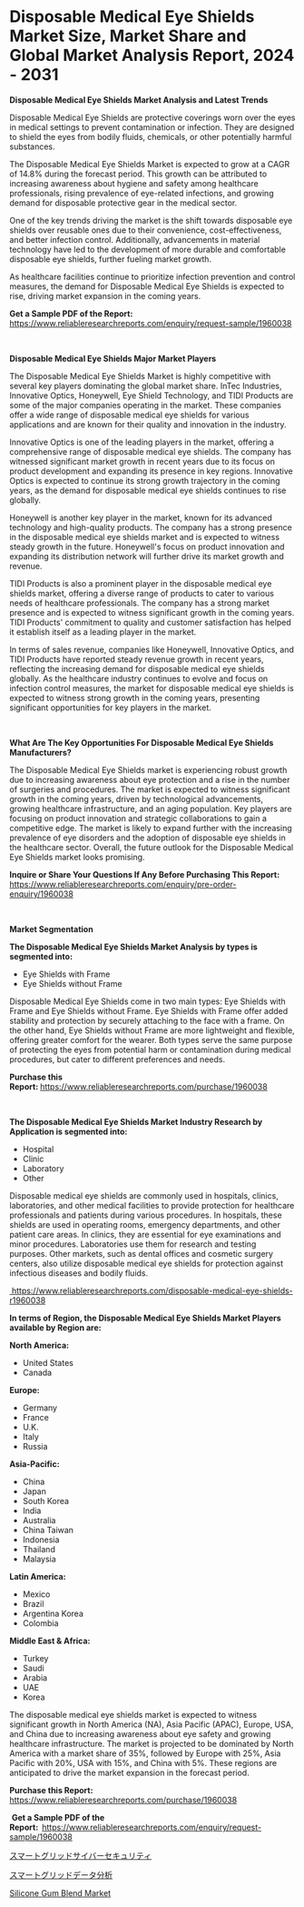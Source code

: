 <p><h1>Disposable Medical Eye Shields Market Size, Market Share and Global Market Analysis Report, 2024 - 2031</h1></p><p><strong>Disposable Medical Eye Shields Market Analysis and Latest Trends</strong></p>
<p><p>Disposable Medical Eye Shields are protective coverings worn over the eyes in medical settings to prevent contamination or infection. They are designed to shield the eyes from bodily fluids, chemicals, or other potentially harmful substances.</p><p>The Disposable Medical Eye Shields Market is expected to grow at a CAGR of 14.8% during the forecast period. This growth can be attributed to increasing awareness about hygiene and safety among healthcare professionals, rising prevalence of eye-related infections, and growing demand for disposable protective gear in the medical sector.</p><p>One of the key trends driving the market is the shift towards disposable eye shields over reusable ones due to their convenience, cost-effectiveness, and better infection control. Additionally, advancements in material technology have led to the development of more durable and comfortable disposable eye shields, further fueling market growth.</p><p>As healthcare facilities continue to prioritize infection prevention and control measures, the demand for Disposable Medical Eye Shields is expected to rise, driving market expansion in the coming years.</p></p>
<p><strong>Get a Sample PDF of the Report:&nbsp;</strong> <a href="https://www.reliableresearchreports.com/enquiry/request-sample/1960038">https://www.reliableresearchreports.com/enquiry/request-sample/1960038</a></p>
<p>&nbsp;</p>
<p><strong>Disposable Medical Eye Shields Major Market Players</strong></p>
<p><p>The Disposable Medical Eye Shields Market is highly competitive with several key players dominating the global market share. InTec Industries, Innovative Optics, Honeywell, Eye Shield Technology, and TIDI Products are some of the major companies operating in the market. These companies offer a wide range of disposable medical eye shields for various applications and are known for their quality and innovation in the industry.</p><p>Innovative Optics is one of the leading players in the market, offering a comprehensive range of disposable medical eye shields. The company has witnessed significant market growth in recent years due to its focus on product development and expanding its presence in key regions. Innovative Optics is expected to continue its strong growth trajectory in the coming years, as the demand for disposable medical eye shields continues to rise globally.</p><p>Honeywell is another key player in the market, known for its advanced technology and high-quality products. The company has a strong presence in the disposable medical eye shields market and is expected to witness steady growth in the future. Honeywell's focus on product innovation and expanding its distribution network will further drive its market growth and revenue.</p><p>TIDI Products is also a prominent player in the disposable medical eye shields market, offering a diverse range of products to cater to various needs of healthcare professionals. The company has a strong market presence and is expected to witness significant growth in the coming years. TIDI Products' commitment to quality and customer satisfaction has helped it establish itself as a leading player in the market.</p><p>In terms of sales revenue, companies like Honeywell, Innovative Optics, and TIDI Products have reported steady revenue growth in recent years, reflecting the increasing demand for disposable medical eye shields globally. As the healthcare industry continues to evolve and focus on infection control measures, the market for disposable medical eye shields is expected to witness strong growth in the coming years, presenting significant opportunities for key players in the market.</p></p>
<p>&nbsp;</p>
<p><strong>What Are The Key Opportunities For Disposable Medical Eye Shields Manufacturers?</strong></p>
<p><p>The Disposable Medical Eye Shields market is experiencing robust growth due to increasing awareness about eye protection and a rise in the number of surgeries and procedures. The market is expected to witness significant growth in the coming years, driven by technological advancements, growing healthcare infrastructure, and an aging population. Key players are focusing on product innovation and strategic collaborations to gain a competitive edge. The market is likely to expand further with the increasing prevalence of eye disorders and the adoption of disposable eye shields in the healthcare sector. Overall, the future outlook for the Disposable Medical Eye Shields market looks promising.</p></p>
<p><strong>Inquire or Share Your Questions If Any Before Purchasing This Report:</strong> <a href="https://www.reliableresearchreports.com/enquiry/pre-order-enquiry/1960038">https://www.reliableresearchreports.com/enquiry/pre-order-enquiry/1960038</a></p>
<p>&nbsp;</p>
<p><strong>Market Segmentation</strong></p>
<p><strong>The Disposable Medical Eye Shields Market Analysis by types is segmented into:</strong></p>
<p><ul><li>Eye Shields with Frame</li><li>Eye Shields without Frame</li></ul></p>
<p><p>Disposable Medical Eye Shields come in two main types: Eye Shields with Frame and Eye Shields without Frame. Eye Shields with Frame offer added stability and protection by securely attaching to the face with a frame. On the other hand, Eye Shields without Frame are more lightweight and flexible, offering greater comfort for the wearer. Both types serve the same purpose of protecting the eyes from potential harm or contamination during medical procedures, but cater to different preferences and needs.</p></p>
<p><strong>Purchase this Report:&nbsp;</strong><a href="https://www.reliableresearchreports.com/purchase/1960038">https://www.reliableresearchreports.com/purchase/1960038</a></p>
<p>&nbsp;</p>
<p><strong>The Disposable Medical Eye Shields Market Industry Research by Application is segmented into:</strong></p>
<p><ul><li>Hospital</li><li>Clinic</li><li>Laboratory</li><li>Other</li></ul></p>
<p><p>Disposable medical eye shields are commonly used in hospitals, clinics, laboratories, and other medical facilities to provide protection for healthcare professionals and patients during various procedures. In hospitals, these shields are used in operating rooms, emergency departments, and other patient care areas. In clinics, they are essential for eye examinations and minor procedures. Laboratories use them for research and testing purposes. Other markets, such as dental offices and cosmetic surgery centers, also utilize disposable medical eye shields for protection against infectious diseases and bodily fluids.</p></p>
<p><a href="https://www.reliableresearchreports.com/disposable-medical-eye-shields-r1960038">&nbsp;https://www.reliableresearchreports.com/disposable-medical-eye-shields-r1960038</a></p>
<p><strong>In terms of Region, the Disposable Medical Eye Shields Market Players available by Region are:</strong></p>
<p>
    <p> <strong> North America: </strong>
        <ul>
            <li>United States</li>
            <li>Canada</li>
        </ul>
        </p> 
    <p> <strong> Europe: </strong>
        <ul>
            <li>Germany</li>
            <li>France</li>
            <li>U.K.</li>
            <li>Italy</li>
            <li>Russia</li>
        </ul>
        </p> 
    <p> <strong> Asia-Pacific: </strong>
        <ul>
            <li>China</li>
            <li>Japan</li>
            <li>South Korea</li>
            <li>India</li>
            <li>Australia</li>
            <li>China Taiwan</li>
            <li>Indonesia</li>
            <li>Thailand</li>
            <li>Malaysia</li>
        </ul>
        </p> 
    <p> <strong> Latin America: </strong>
        <ul>
            <li>Mexico</li>
            <li>Brazil</li>
            <li>Argentina Korea</li>
            <li>Colombia</li>
        </ul>
        </p> 
    <p> <strong> Middle East & Africa: </strong>
        <ul>
            <li>Turkey</li>
            <li>Saudi</li>
            <li>Arabia</li>
            <li>UAE</li>
            <li>Korea</li>
        </ul>
    </p>
    </p>
<p><p>The disposable medical eye shields market is expected to witness significant growth in North America (NA), Asia Pacific (APAC), Europe, USA, and China due to increasing awareness about eye safety and growing healthcare infrastructure. The market is projected to be dominated by North America with a market share of 35%, followed by Europe with 25%, Asia Pacific with 20%, USA with 15%, and China with 5%. These regions are anticipated to drive the market expansion in the forecast period.</p></p>
<p><strong>Purchase this Report: </strong><a href="https://www.reliableresearchreports.com/purchase/1960038">https://www.reliableresearchreports.com/purchase/1960038</a></p>
<p>&nbsp;<strong>Get a Sample PDF of the Report:&nbsp;&nbsp;</strong><a href="https://www.reliableresearchreports.com/enquiry/request-sample/1960038">https://www.reliableresearchreports.com/enquiry/request-sample/1960038</a></p>
<p><strong></strong></p>
<p><p><a href="https://github.com/deonnorth8/Market-Research-Report-List-1/blob/main/287400748121.md">スマートグリッドサイバーセキュリティ</a></p><p><a href="https://github.com/jkjreqjscoxx7/Market-Research-Report-List-2/blob/main/962737348122.md">スマートグリッドデータ分析</a></p><p><a href="https://meowing-lemming-dd3.notion.site/Silicone-Gum-Blend-Market-Trends-Forecast-and-Competitive-Analysis-to-2031-9cf2175913cd4396be53b68c2bf76416">Silicone Gum Blend Market</a></p></p>
